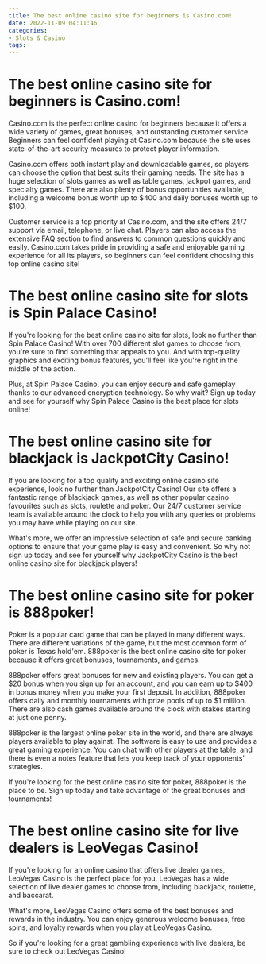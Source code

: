 ```yaml
---
title: The best online casino site for beginners is Casino.com!
date: 2022-11-09 04:11:46
categories:
- Slots & Casino
tags:
---
```



#  The best online casino site for beginners is Casino.com!

Casino.com is the perfect online casino for beginners because it offers a wide variety of games, great bonuses, and outstanding customer service. Beginners can feel confident playing at Casino.com because the site uses state-of-the-art security measures to protect player information.

Casino.com offers both instant play and downloadable games, so players can choose the option that best suits their gaming needs. The site has a huge selection of slots games as well as table games, jackpot games, and specialty games. There are also plenty of bonus opportunities available, including a welcome bonus worth up to $400 and daily bonuses worth up to $100.

Customer service is a top priority at Casino.com, and the site offers 24/7 support via email, telephone, or live chat. Players can also access the extensive FAQ section to find answers to common questions quickly and easily. Casino.com takes pride in providing a safe and enjoyable gaming experience for all its players, so beginners can feel confident choosing this top online casino site!

#  The best online casino site for slots is Spin Palace Casino!

If you're looking for the best online casino site for slots, look no further than Spin Palace Casino! With over 700 different slot games to choose from, you're sure to find something that appeals to you. And with top-quality graphics and exciting bonus features, you'll feel like you're right in the middle of the action.

Plus, at Spin Palace Casino, you can enjoy secure and safe gameplay thanks to our advanced encryption technology. So why wait? Sign up today and see for yourself why Spin Palace Casino is the best place for slots online!

#  The best online casino site for blackjack is JackpotCity Casino!

If you are looking for a top quality and exciting online casino site experience, look no further than JackpotCity Casino! Our site offers a fantastic range of blackjack games, as well as other popular casino favourites such as slots, roulette and poker. Our 24/7 customer service team is available around the clock to help you with any queries or problems you may have while playing on our site.

What's more, we offer an impressive selection of safe and secure banking options to ensure that your game play is easy and convenient. So why not sign up today and see for yourself why JackpotCity Casino is the best online casino site for blackjack players!

#  The best online casino site for poker is 888poker!

Poker is a popular card game that can be played in many different ways. There are different variations of the game, but the most common form of poker is Texas hold'em. 888poker is the best online casino site for poker because it offers great bonuses, tournaments, and games.

888poker offers great bonuses for new and existing players. You can get a $20 bonus when you sign up for an account, and you can earn up to $400 in bonus money when you make your first deposit. In addition, 888poker offers daily and monthly tournaments with prize pools of up to $1 million. There are also cash games available around the clock with stakes starting at just one penny.

888poker is the largest online poker site in the world, and there are always players available to play against. The software is easy to use and provides a great gaming experience. You can chat with other players at the table, and there is even a notes feature that lets you keep track of your opponents' strategies.

If you're looking for the best online casino site for poker, 888poker is the place to be. Sign up today and take advantage of the great bonuses and tournaments!

#  The best online casino site for live dealers is LeoVegas Casino!

If you're looking for an online casino that offers live dealer games, LeoVegas Casino is the perfect place for you. LeoVegas has a wide selection of live dealer games to choose from, including blackjack, roulette, and baccarat.

What's more, LeoVegas Casino offers some of the best bonuses and rewards in the industry. You can enjoy generous welcome bonuses, free spins, and loyalty rewards when you play at LeoVegas Casino.

So if you're looking for a great gambling experience with live dealers, be sure to check out LeoVegas Casino!